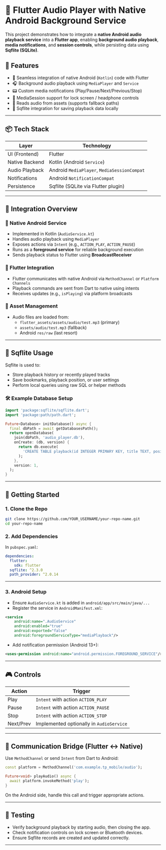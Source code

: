 # 🎵 Flutter Audio Player with Native Android Background Service

This project demonstrates how to integrate a **native Android audio playback service** into a **Flutter app**, enabling **background audio playback**, **media notifications**, and **session controls**, while persisting data using **Sqflite (SQLite)**.

## 📱 Features

- 🔁 Seamless integration of native Android (`Kotlin`) code with Flutter
- 🎧 Background audio playback using `MediaPlayer` and `Service`
- 📟 Custom media notifications (Play/Pause/Next/Previous/Stop)
- 🔌 MediaSession support for lock screen / headphone controls
- 📂 Reads audio from assets (supports fallback paths)
- 💾 Sqflite integration for saving playback data locally

---

## 📦 Tech Stack

| Layer            | Technology                         |
|------------------|-------------------------------------|
| UI (Frontend)    | Flutter                             |
| Native Backend   | Kotlin (Android `Service`)          |
| Audio Playback   | Android `MediaPlayer`, `MediaSessionCompat` |
| Notifications    | Android `NotificationCompat`        |
| Persistence      | Sqflite (SQLite via Flutter plugin) |

---

## 🧩 Integration Overview

### 🧠 Native Android Service

- Implemented in Kotlin (`AudioService.kt`)
- Handles audio playback using `MediaPlayer`
- Exposes actions via `Intent` (e.g., `ACTION_PLAY`, `ACTION_PAUSE`)
- Runs as a **foreground service** for reliable background execution
- Sends playback status to Flutter using **BroadcastReceiver**

### 📲 Flutter Integration

- Flutter communicates with native Android via `MethodChannel` or `Platform Channels`
- Playback commands are sent from Dart to native using intents
- Receives updates (e.g., `isPlaying`) via platform broadcasts

### 📁 Asset Management

- Audio files are loaded from:
  - `flutter_assets/assets/audio/test.mp3` (primary)
  - `assets/audio/test.mp3` (fallback)
  - Android `res/raw` (last resort)

---

## 💾 Sqflite Usage

Sqflite is used to:

- Store playback history or recently played tracks
- Save bookmarks, playback position, or user settings
- Perform local queries using raw SQL or helper methods

### 🛠️ Example Database Setup

```dart
import 'package:sqflite/sqflite.dart';
import 'package:path/path.dart';

Future<Database> initDatabase() async {
  final dbPath = await getDatabasesPath();
  return openDatabase(
    join(dbPath, 'audio_player.db'),
    onCreate: (db, version) {
      return db.execute(
        'CREATE TABLE playback(id INTEGER PRIMARY KEY, title TEXT, position INTEGER)',
      );
    },
    version: 1,
  );
}
````

---

## 🚀 Getting Started

### 1. Clone the Repo

```bash
git clone https://github.com/YOUR_USERNAME/your-repo-name.git
cd your-repo-name
```

### 2. Add Dependencies

In `pubspec.yaml`:

```yaml
dependencies:
  flutter:
    sdk: flutter
  sqflite: ^2.3.0
  path_provider: ^2.0.14
```

---

### 3. Android Setup

* Ensure `AudioService.kt` is added in `android/app/src/main/java/...`
* Register the service in `AndroidManifest.xml`:

```xml
<service
    android:name=".AudioService"
    android:enabled="true"
    android:exported="false"
    android:foregroundServiceType="mediaPlayback"/>
```

* Add notification permission (Android 13+):

```xml
<uses-permission android:name="android.permission.FOREGROUND_SERVICE"/>
```

---

## 🎮 Controls

| Action    | Trigger                                  |
| --------- | ---------------------------------------- |
| Play      | `Intent` with action `ACTION_PLAY`       |
| Pause     | `Intent` with action `ACTION_PAUSE`      |
| Stop      | `Intent` with action `ACTION_STOP`       |
| Next/Prev | Implemented optionally in `AudioService` |

---

## 📢 Communication Bridge (Flutter ↔ Native)

Use `MethodChannel` or send `Intent` from Dart to Android:

```dart
const platform = MethodChannel('com.example.tp_mobile/audio');

Future<void> playAudio() async {
  await platform.invokeMethod('play');
}
```

On the Android side, handle this call and trigger appropriate actions.

---

## 🧪 Testing

* Verify background playback by starting audio, then closing the app.
* Check notification controls on lock screen or Bluetooth devices.
* Ensure Sqflite records are created and updated correctly.

---
